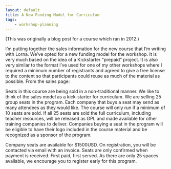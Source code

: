 ```yaml
---
layout: default
title: A New Funding Model for Curriculum
tags:
    - workshop-planning
---
```


(This was originally a blog post for a course which ran in
2012.)

I’m putting together the sales information for the new course that I’m writing with Lorna. We’ve opted for a new funding model for the workshop. It is very much based on the idea of a Kickstarter “prepaid” project. It is also very similar to the format I’ve used for one of my other workshops where I required a minimum number of registrants and agreed to give a free license to the content so that participants could reuse as much of the material as possible. From the sales page:

Seats in this course are being sold in a non-traditional manner. We like to think of the sales model as a kick-starter for curriculum. We are selling 25 group seats in the program. Each company that buys a seat may send as many attendees as they would like. The course will only run if a minimum of 10 seats are sold. If all 25 seats are sold the full curriculum, including teacher resources, will be released as GPL and made available for other training companies to deliver. Companies buying a seat in the program will be eligible to have their logo included in the course material and be recognized as a sponsor of the program.

Company seats are available for $1500USD. On registration, you will be contacted via email with an invoice. Seats are only confirmed when payment is received. First paid, first served. As there are only 25 spaces available, we encourage you to register early for this program.
